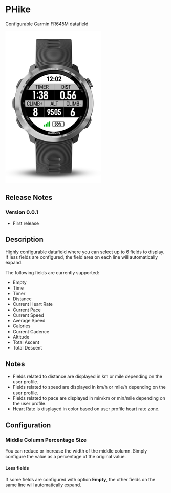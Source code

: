 # PHike
Configurable Garmin FR645M datafield

![PHike Cover Image](/doc/PHike.png) 

## Release Notes
### Version 0.0.1
 - First release

## Description
Highly configurable datafield where you can select up to 6 fields to display. If less fields are configured, the field area on each line will automatically expand.

The following fields are currently supported:
 - Empty
 - Time
 - Timer
 - Distance
 - Current Heart Rate
 - Current Pace
 - Current Speed
 - Average Speed
 - Calories
 - Current Cadence
 - Altitude
 - Total Ascent
 - Total Descent

## Notes
- Fields related to distance are displayed in km or mile depending on the user profile.
- Fields related to speed are displayed in km/h or mile/h depending on the user profile.
- Fields related to pace are displayed in min/km or min/mile depending on the user profile.
- Heart Rate is displayed in color based on user profile heart rate zone.

## Configuration

### Middle Column Percentage Size
You can reduce or increase the width of the middle column. Simply configure the value as a percentage of the original value.

#### Less fields
If some fields are configured with option  **Empty**, the other fields on the same line will automatically expand. 

